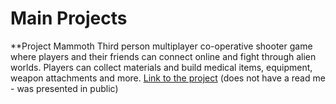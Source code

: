# Main Projects

**Project Mammoth
Third person multiplayer co-operative shooter game where players and their friends can connect online and fight through alien worlds. Players can collect materials and build medical items, equipment, weapon attachments and more.
[Link to the project](https://github.com/302-Brown-Dennis/Mammoth_Proj) (does not have a read me - was presented in public)